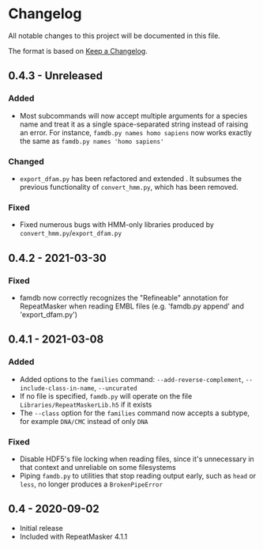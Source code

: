 # Changelog
All notable changes to this project will be documented in this file.

The format is based on [Keep a Changelog](https://keepachangelog.com/en/1.0.0/).

## 0.4.3 - Unreleased
### Added
- Most subcommands will now accept multiple arguments for a species name and
  treat it as a single space-separated string instead of raising an error. For
  instance, `famdb.py names homo sapiens` now works exactly the same as
  `famdb.py names 'homo sapiens'`
### Changed
- `export_dfam.py` has been refactored and extended . It subsumes the previous
  functionality of `convert_hmm.py`, which has been removed.
### Fixed
- Fixed numerous bugs with HMM-only libraries produced by `convert_hmm.py`/`export_dfam.py`

## 0.4.2 - 2021-03-30
### Fixed
- famdb now correctly recognizes the "Refineable" annotation for RepeatMasker
  when reading EMBL files (e.g. 'famdb.py append' and 'export_dfam.py')

## 0.4.1 - 2021-03-08
### Added
- Added options to the `families` command: `--add-reverse-complement`,
  `--include-class-in-name`, `--uncurated`
- If no file is specified, `famdb.py` will operate on the file
  `Libraries/RepeatMaskerLib.h5` if it exists
- The `--class` option for the `families` command now accepts a subtype, for
  example `DNA/CMC` instead of only `DNA`
### Fixed
- Disable HDF5's file locking when reading files, since it's unnecessary in
  that context and unreliable on some filesystems
- Piping `famdb.py` to utilities that stop reading output early, such as
  `head` or `less`, no longer produces a `BrokenPipeError`

## 0.4 - 2020-09-02
- Initial release
- Included with RepeatMasker 4.1.1
